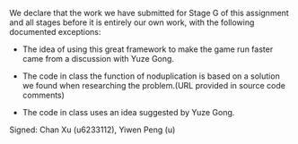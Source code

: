 We declare that the work we have submitted for Stage G of this assignment and all stages before it is entirely our own work, with the following documented exceptions:

* The idea of using this great framework to make the game run faster came from a discussion with Yuze Gong.

* The code in class <StepsGame> the function of noduplication  is based on a solution we found when researching the problem.(URL provided in source code comments)

* The code in class <GameBoard> uses an idea suggested by Yuze Gong.

Signed: Chan Xu (u6233112), Yiwen Peng (u)
